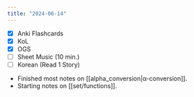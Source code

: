 ```yaml
---
title: "2024-06-14"
---
```


- [x] Anki Flashcards
- [x] KoL
- [x] OGS
- [ ] Sheet Music (10 min.)
- [ ] Korean (Read 1 Story)

* Finished most notes on [[alpha_conversion|α-conversion]].
* Starting notes on [[set/functions]].